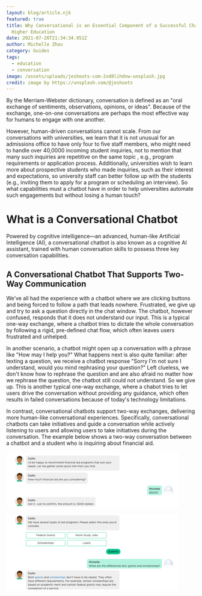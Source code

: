 ```yaml
---
layout: blog/article.njk
featured: true
title: Why Conversational is an Essential Component of a Successful Chatbot in
  Higher Education
date: 2021-07-26T21:34:34.951Z
author: Michelle Zhou
category: Guides
tags:
  - education
  - conversation
image: /assets/uploads/jeshoots-com-2vd8lihdnw-unsplash.jpg
credit: image by https://unsplash.com/@jeshoots
---
```

By the Merriam-Webster dictionary, conversation is defined as an "oral exchange of sentiments, observations, opinions, or ideas".  Because of the exchange, one-on-one conversations are perhaps the most effective way for humans to engage with one another. 

However, human-driven conversations cannot scale. From our conversations with universities, we learn that it is not unusual for an admissions office to have only four to five staff members, who might need to handle over 40,0000 incoming student inquiries, not to mention that many such inquiries are repetitive on the same topic , e.g., program requirements or application process. Additionally, universities wish to learn more about prospective students who made inquiries, such as their interest and expectations, so university staff can better follow up with the students (e.g., inviting them to apply for a program or scheduling an interview). So what capabilities must a chatbot have in order to help universities automate such engagements but without losing a human touch? 

# What is a Conversational Chatbot

Powered by cognitive intelligence—an advanced, human-like Artificial Intelligence (AI), a conversational chatbot is also known as a cognitive AI assistant, trained with human conversation skills to possess three key conversation capabilities.

## A Conversational Chatbot That Supports Two-Way Communication

We’ve all had the experience with a chatbot where we are clicking buttons and being forced to follow a path that leads nowhere.  Frustrated, we give up and try to ask a question directly in the chat window.  The chatbot, however confused, responds that it does not understand our input. This is a typical one-way exchange, where a chatbot tries to dictate the whole conversation by following a rigid, pre-defined chat flow, which often leaves users frustrated and unhelped.

In another scenario, a chatbot might open up a conversation with a phrase like "How may I help you?" What happens next is also quite familiar: after texting a question, we receive a chatbot response "Sorry I'm not sure I understand, would you mind rephrasing your question?" Left clueless, we don't know how to rephrase the question and are also afraid no matter how we rephrase the question, the chatbot still could not understand. So we give up. This is another typical one-way exchange, where a chabot tries to let users drive the conversation without providing any guidance, which often results in failed conversations because of today's technology limitations. 

In contrast, conversational chatbots support two-way exchanges, delivering more human-like conversational experiences. Specifically, conversational chatbots can take initiatives and guide a conversation while actively listening to users and allowing users to take initiatives during the conversation. The example below shows a two-way conversation between a chatbot and a student who is inquiring about financial aid.

![An AI chatbot asks a student what kind of financial aid she needs and then makes suitable recommendations](/assets/uploads/byline-may-picture1-1.png)

![An AI chatbot continues with its questions. As shown in this example, the chatbot starts the conversation by gathering the student's information, in order to recommend financial aid programs. During this process, the student is allowed to take initiatives by asking questions and receives instant responses. ](/assets/uploads/byline-may-picture1-2.png)